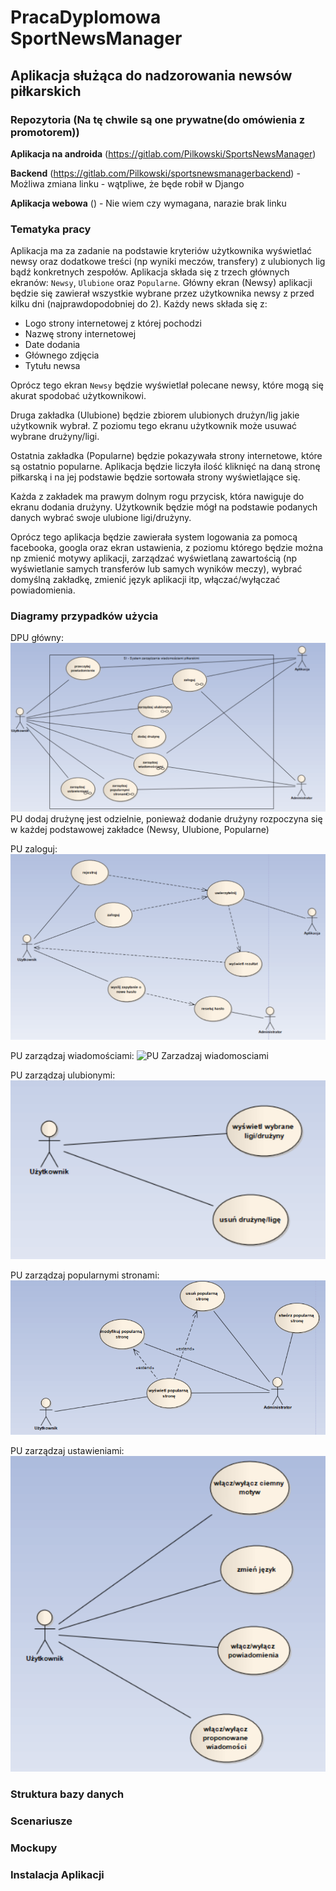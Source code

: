 PracaDyplomowa SportNewsManager
======
Aplikacja służąca do nadzorowania newsów piłkarskich
------

### Repozytoria (Na tę chwile są one prywatne(do omówienia z promotorem))
 __Aplikacja na androida__ (https://gitlab.com/Pilkowski/SportsNewsManager)
 
 __Backend__ (https://gitlab.com/Pilkowski/sportsnewsmanagerbackend) - Możliwa zmiana linku - wątpliwe, że będe robił w Django
 
 __Aplikacja webowa__ () - Nie wiem czy wymagana, narazie brak linku
 
### Tematyka pracy
Aplikacja ma za zadanie na podstawie kryteriów użytkownika wyświetlać newsy oraz dodatkowe treści (np wyniki meczów, transfery) z ulubionych lig bądź konkretnych zespołów. Aplikacja składa się z trzech głównych ekranów: `Newsy`, `Ulubione` oraz `Popularne`.
Główny ekran (Newsy) aplikacji będzie się zawierał wszystkie wybrane przez użytkownika newsy z przed kilku dni (najprawdopodobniej do 2). Każdy news składa się z:
* Logo strony internetowej z której pochodzi
* Nazwę strony internetowej
* Date dodania
* Głównego zdjęcia
* Tytułu newsa

Oprócz tego ekran `Newsy` będzie wyświetlał polecane newsy, które mogą się akurat spodobać użytkownikowi. 

Druga zakładka (Ulubione) będzie zbiorem ulubionych drużyn/lig jakie użytkownik wybrał. Z poziomu tego ekranu użytkownik
może usuwać wybrane drużyny/ligi.

Ostatnia zakładka (Popularne) będzie pokazywała strony internetowe, które są ostatnio popularne. Aplikacja będzie liczyła ilość kliknięć na daną stronę piłkarską i na jej podstawie będzie sortowała strony wyświetlające się. 

Każda z zakładek ma prawym dolnym rogu przycisk, która nawiguje do ekranu dodania drużyny. Użytkownik będzie mógł na podstawie podanych danych wybrać swoje ulubione ligi/drużyny.

Oprócz tego aplikacja będzie zawierała system logowania za pomocą facebooka, googla oraz ekran ustawienia, z poziomu którego będzie można np zmienić motywy aplikacji, zarządzać wyświetlaną zawartością (np wyświetlanie samych transferów lub samych wyników meczy),
wybrać domyślną zakładkę, zmienić język aplikacji itp, włączać/wyłączać powiadomienia.


### Diagramy przypadków użycia

DPU główny:
![DPU](/Diagramy/DPU.png)
PU dodaj drużynę jest odzielnie, ponieważ dodanie drużyny rozpoczyna się w każdej podstawowej zakładce (Newsy, Ulubione, Popularne)

PU zaloguj:
![PU Zaloguj](/Diagramy/PU_Zaloguj.png)

PU zarządzaj wiadomościami:
![PU Zarzadzaj wiadomosciami](/Diagramy/PU_Zarzadzaj_wiadomościami.png)

PU zarządzaj ulubionymi:
![DPU](/Diagramy/PU_Zarzadzaj_ulubionymi.png)

PU zarządzaj popularnymi stronami:
![DPU](/Diagramy/PU_Zarzadzaj_popularnymi_stronami.png)

PU zarządzaj ustawieniami:
![DPU](/Diagramy/PU_Zarzadzaj_ustawieniami.png)

### Struktura bazy danych




### Scenariusze




### Mockupy



### Instalacja Aplikacji
